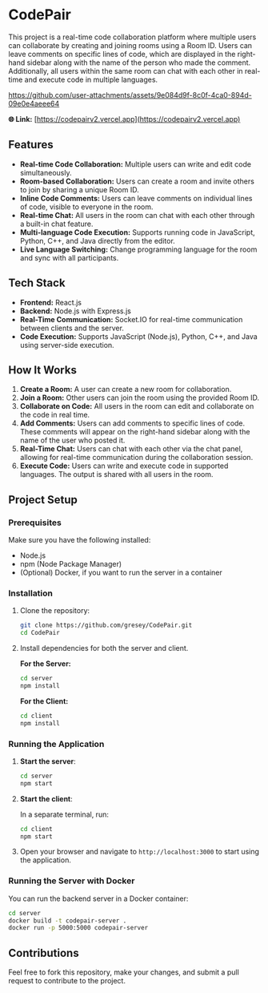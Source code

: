 # CodePair

This project is a real-time code collaboration platform where multiple users can collaborate by creating and joining rooms using a Room ID. Users can leave comments on specific lines of code, which are displayed in the right-hand sidebar along with the name of the person who made the comment. Additionally, all users within the same room can chat with each other in real-time and execute code in multiple languages.


https://github.com/user-attachments/assets/9e084d9f-8c0f-4ca0-894d-09e0e4aeee64


**🌐 Link:** [https://codepairv2.vercel.app](https://codepairv2.vercel.app)

## Features

- **Real-time Code Collaboration:** Multiple users can write and edit code simultaneously.
- **Room-based Collaboration:** Users can create a room and invite others to join by sharing a unique Room ID.
- **Inline Code Comments:** Users can leave comments on individual lines of code, visible to everyone in the room.
- **Real-time Chat:** All users in the room can chat with each other through a built-in chat feature.
- **Multi-language Code Execution:** Supports running code in JavaScript, Python, C++, and Java directly from the editor.
- **Live Language Switching:** Change programming language for the room and sync with all participants.

## Tech Stack

- **Frontend:** React.js
- **Backend:** Node.js with Express.js
- **Real-Time Communication:** Socket.IO for real-time communication between clients and the server.
- **Code Execution:** Supports JavaScript (Node.js), Python, C++, and Java using server-side execution.

## How It Works

1. **Create a Room:** A user can create a new room for collaboration.
2. **Join a Room:** Other users can join the room using the provided Room ID.
3. **Collaborate on Code:** All users in the room can edit and collaborate on the code in real time.
4. **Add Comments:** Users can add comments to specific lines of code. These comments will appear on the right-hand sidebar along with the name of the user who posted it.
5. **Real-Time Chat:** Users can chat with each other via the chat panel, allowing for real-time communication during the collaboration session.
6. **Execute Code:** Users can write and execute code in supported languages. The output is shared with all users in the room.

## Project Setup

### Prerequisites

Make sure you have the following installed:

- Node.js
- npm (Node Package Manager)
- (Optional) Docker, if you want to run the server in a container

### Installation

1. Clone the repository:

   ```bash
   git clone https://github.com/gresey/CodePair.git
   cd CodePair
   ```

2. Install dependencies for both the server and client.

   **For the Server:**

   ```bash
   cd server
   npm install
   ```

   **For the Client:**

   ```bash
   cd client
   npm install
   ```

### Running the Application

1. **Start the server**:

   ```bash
   cd server
   npm start
   ```

2. **Start the client**:

   In a separate terminal, run:

   ```bash
   cd client
   npm start
   ```

3. Open your browser and navigate to `http://localhost:3000` to start using the application.

### Running the Server with Docker

You can run the backend server in a Docker container:

```bash
cd server
docker build -t codepair-server .
docker run -p 5000:5000 codepair-server
```

## Contributions

Feel free to fork this repository, make your changes, and submit a pull request to contribute to the project.
